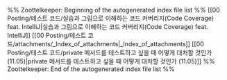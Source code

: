 %% Zoottelkeeper: Beginning of the autogenerated index file list  %%
 [[00 Posting/테스트 코드/실습과 그림으로 이해하는 코드 커버리지(Code Coverage) feat. IntelliJ|실습과 그림으로 이해하는 코드 커버리지(Code Coverage) feat. IntelliJ]]
 [[00 Posting/테스트 코드/attachments/_Index_of_attachments|_Index_of_attachments]]
 [[00 Posting/테스트 코드/private 메서드를 테스트하고 싶을 때 어떻게 대처할 것인가 (11.05)|private 메서드를 테스트하고 싶을 때 어떻게 대처할 것인가 (11.05)]]
%% Zoottelkeeper: End of the autogenerated index file list  %%
